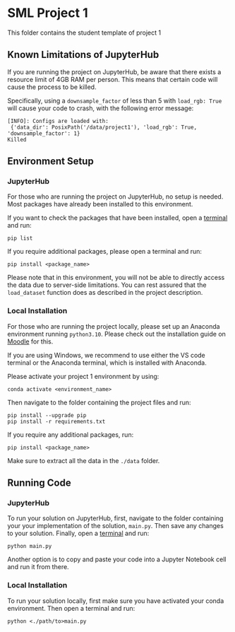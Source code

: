 # SML Project 1
This folder contains the student template of project 1

## Known Limitations of JupyterHub
If you are running the project on JupyterHub, be aware that there exists a resource limit of 4GB RAM per person. This means that certain code will cause the process to be killed. 

Specifically, using a `downsample_factor` of less than 5 with `load_rgb: True` will cause your code to crash, with the following error message:
```
[INFO]: Configs are loaded with: 
 {'data_dir': PosixPath('/data/project1'), 'load_rgb': True, 'downsample_factor': 1}
Killed
```

## Environment Setup
### JupyterHub
For those who are running the project on JupyterHub, no setup is needed. Most packages have already been installed to this environment. 

If you want to check the packages that have been installed, open a [terminal](https://jupyterlab.readthedocs.io/en/latest/user/terminal.html) and run:
```
pip list
```
If you require additional packages, please open a terminal and run:
```
pip install <package_name>
```

Please note that in this environment, you will not be able to directly access the data due to server-side limitations. You can rest assured that the `load_dataset` function does as described in the project description.

### Local Installation
For those who are running the project locally, please set up an Anaconda environment running `python3.10`. Please check out the installation guide on [Moodle](https://moodle-app2.let.ethz.ch/course/view.php?id=21784) for this.

If you are using Windows, we recommend to use either the VS code terminal or the Anaconda terminal, which is installed with Anaconda.

Please activate your project 1 environment by using:
```
conda activate <environment_name>
```
Then navigate to the folder containing the project files and run:
```
pip install --upgrade pip
pip install -r requirements.txt
```
If you require any additional packages, run:
```
pip install <package_name>
```

Make sure to extract all the data in the `./data` folder.

## Running Code
### JupyterHub
To run your solution on JupyterHub, first, navigate to the folder containing your your implementation of the solution, `main.py`. Then save any changes to your solution. Finally, open a [terminal](https://jupyterlab.readthedocs.io/en/latest/user/terminal.html) and run:
```
python main.py
```
Another option is to copy and paste your code into a Jupyter Notebook cell and run it from there.

### Local Installation
To run your solution locally, first make sure you have activated your conda environment. Then open a terminal and run:
```
python <./path/to>main.py
```
